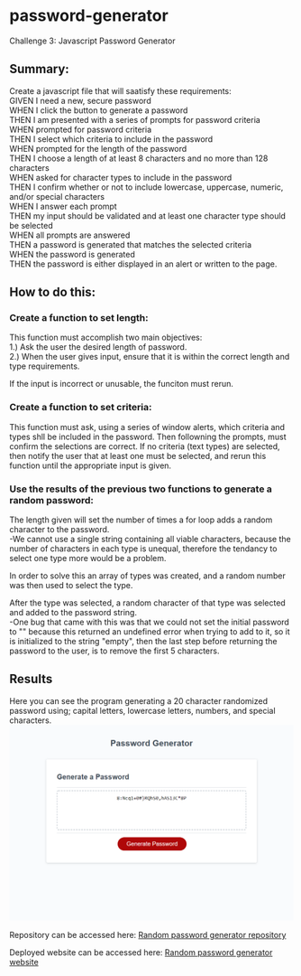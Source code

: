 # password-generator
Challenge 3: Javascript Password Generator

## Summary:
Create a javascript file that will saatisfy these requirements:  
GIVEN I need a new, secure password  
WHEN I click the button to generate a password  
THEN I am presented with a series of prompts for password criteria  
WHEN prompted for password criteria  
THEN I select which criteria to include in the password  
WHEN prompted for the length of the password  
THEN I choose a length of at least 8 characters and no more than 128 characters  
WHEN asked for character types to include in the password  
THEN I confirm whether or not to include lowercase, uppercase, numeric, and/or special characters  
WHEN I answer each prompt  
THEN my input should be validated and at least one character type should be selected  
WHEN all prompts are answered  
THEN a password is generated that matches the selected criteria  
WHEN the password is generated  
THEN the password is either displayed in an alert or written to the page.  

## How to do this:  

### Create a function to set length:
This function must accomplish two main objectives:  
1.) Ask the user the desired length of password.  
2.) When the user gives input, ensure that it is within the correct length and type requirements.  

If the  input is incorrect or unusable, the funciton must rerun.  

### Create a function to set criteria:
This function must ask, using a series of window alerts, which criteria and types shll be included in the password. Then followning the prompts, must confirm the selections are correct. If no criteria (text types) are selected, then notify the user that at least one must be selected, and rerun this function until the appropriate input is given.

### Use the results of the previous two functions to generate a random password:
The length given will set the number of times a for loop adds a random character to the password.  
    -We cannot use a single string containing all viable characters, because the number of characters in each type is unequal, therefore the tendancy to select one type more would be a problem.  

In order to solve this an array of types was created, and a random number was then used to select the type.  

After the type was selected, a random character of that type was selected and added to the password string.   
    -One bug that came with this was that we could not set the initial password to "" because this returned an undefined error when trying to add to it, so it is initialized to the string "empty", then the last step before returning the password to the user, is to remove the first 5 characters.  

## Results

Here you can see the program generating a 20 character randomized password using; capital letters, lowercase letters, numbers, and special characters.  
![Randomized 20 character password.](./assets/images/website.png)

Repository can be accessed here: [Random password generator repository](https://github.com/ecarlson0123/password-generator)  
 
Deployed website can be accessed here: [Random password generator website](https://ecarlson0123.github.io/password-generator/)  